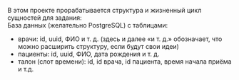 В этом проекте прорабатывается структура и жизненный цикл сущностей для задания:  
База данных (желательно PostgreSQL) с таблицами:  
- врачи: id, uuid, ФИО и т. д. (здесь и далее «и т. д.» обозначает, что можно расширить структуру, если будут свои идеи)  
- пациенты: id, uuid, ФИО, дата рождения и т. д.  
- талон (слот времени): id, id врача, id пациента, время начала приёма и т.д.